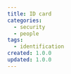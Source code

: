 ```yaml
---
title: ID card
categories:
  - security
  - people
tags:
  - identification
created: 1.0.0
updated: 1.0.0
---
```


